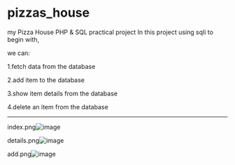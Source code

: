 # pizzas_house

my Pizza House PHP & SQL practical project 
In this project using sqli to begin with,

we can:

1.fetch data from the database

2.add item to the database

3.show item details from the database

4.delete an item from the database

------------------------------------------------------------------------------------------------------------------

index.png![image](https://user-images.githubusercontent.com/63061812/117546979-6d60a800-b02d-11eb-811a-fac01ac43b70.png)

details.png![image](https://user-images.githubusercontent.com/63061812/117546986-718cc580-b02d-11eb-98ca-b49272f3c99d.png)

add.png![image](https://user-images.githubusercontent.com/63061812/117546988-7487b600-b02d-11eb-91ec-eff25365285a.png)

